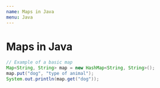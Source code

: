 ```yaml
---
name: Maps in Java
menu: Java
---
```


# Maps in Java

```java
// Example of a basic map
Map<String, String> map = new HashMap<String, String>();
map.put("dog", "type of animal");
System.out.println(map.get("dog"));
```
